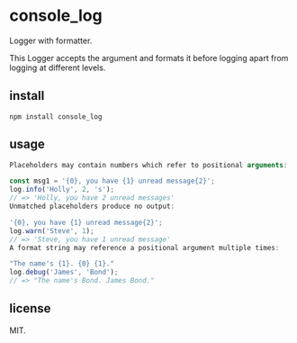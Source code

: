 # console_log
 Logger with formatter.
 
 This Logger accepts the argument and formats it before logging apart from logging at different levels.
 
 ## install
 
 ```
npm install console_log
```
## usage
```js
Placeholders may contain numbers which refer to positional arguments:

const msg1 = '{0}, you have {1} unread message{2}';
log.info('Holly', 2, 's');
// => 'Holly, you have 2 unread messages' 
Unmatched placeholders produce no output:

'{0}, you have {1} unread message{2}';
log.warn('Steve', 1);
// => 'Steve, you have 1 unread message' 
A format string may reference a positional argument multiple times:

"The name's {1}. {0} {1}."
log.debug('James', 'Bond');
// => "The name's Bond. James Bond." 


```
## license

MIT.
